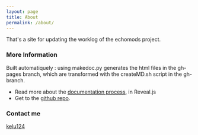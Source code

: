 ```yaml
---
layout: page
title: About
permalink: /about/
---
```


That's a site for updating the worklog of the echomods project.

### More Information

Built automatiquely : using makedoc.py generates the html files in the gh-pages branch, which are transformed with the createMD.sh script in the gh-branch.

* Read more about the [documentation process](DocumentationProcess.html), in Reveal.js
* Get to the [github repo](https://github.com/kelu124/echomods/).

### Contact me

[kelu124](mailto:kelu124ATgmail.com)
